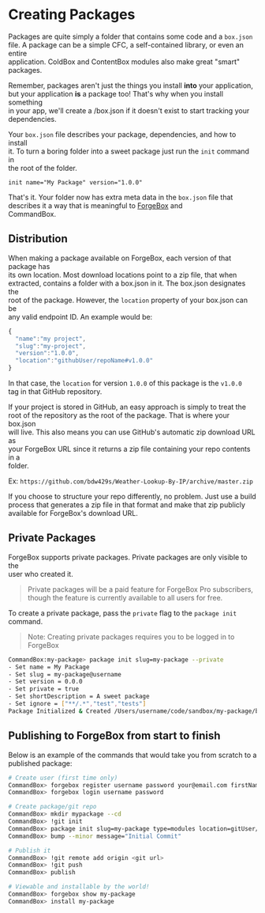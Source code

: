 # Creating Packages

Packages are quite simply a folder that contains some code and a `box.json`  
file. A package can be a simple CFC, a self-contained library, or even an entire  
application. ColdBox and ContentBox modules also make great "smart" packages.

Remember, packages aren't just the things you install **into** your application,  
but your application **is** a package too! That's why when you install something  
in your app, we'll create a /box.json if it doesn't exist to start tracking your  
dependencies.

Your `box.json` file describes your package, dependencies, and how to install  
it. To turn a boring folder into a sweet package just run the `init` command in  
the root of the folder.

```text
init name="My Package" version="1.0.0"
```

That's it. Your folder now has extra meta data in the `box.json` file that  
describes it a way that is meaningful to [ForgeBox](http://forgebox.io) and  
CommandBox.

## Distribution

When making a package available on ForgeBox, each version of that package has  
its own location. Most download locations point to a zip file, that when  
extracted, contains a folder with a box.json in it. The box.json designates the  
root of the package. However, the `location` property of your box.json can be  
any valid endpoint ID. An example would be:

```javascript
{
  "name":"my project",
  "slug":"my-project",
  "version":"1.0.0",
  "location":"githubUser/repoName#v1.0.0"
}
```

In that case, the `location` for version `1.0.0` of this package is the `v1.0.0`  
tag in that GitHub repository.

If your project is stored in GitHub, an easy approach is simply to treat the  
root of the repository as the root of the package. That is where your box.json  
will live. This also means you can use GitHub's automatic zip download URL as  
your ForgeBox URL since it returns a zip file containing your repo contents in a  
folder.

Ex: `https://github.com/bdw429s/Weather-Lookup-By-IP/archive/master.zip`

If you choose to structure your repo differently, no problem. Just use a build  
process that generates a zip file in that format and make that zip publicly  
available for ForgeBox's download URL.

## Private Packages

ForgeBox supports private packages. Private packages are only visible to the  
user who created it.

> Private packages will be a paid feature for ForgeBox Pro subscribers, though the feature is currently available to all users for free.

To create a private package, pass the `private` flag to the `package init`  
command.

> Note: Creating private packages requires you to be logged in to ForgeBox

```bash
CommandBox:my-package> package init slug=my-package --private
- Set name = My Package
- Set slug = my-package@username
- Set version = 0.0.0
- Set private = true
- Set shortDescription = A sweet package
- Set ignore = ["**/.*","test","tests"]
Package Initialized & Created /Users/username/code/sandbox/my-package/box.json
```

## Publishing to ForgeBox from start to finish

Below is an example of the commands that would take you from scratch to a  
published package:

```bash
# Create user (first time only)
CommandBox> forgebox register username password your@email.com firstName lastName
CommandBox> forgebox login username password

# Create package/git repo
CommandBox> mkdir mypackage --cd
CommandBox> !git init
CommandBox> package init slug=my-package type=modules location=gitUser/my-package
CommandBox> bump --minor message="Initial Commit"

# Publish it
CommandBox> !git remote add origin <git url>
CommandBox> !git push
CommandBox> publish

# Viewable and installable by the world!
CommandBox> forgebox show my-package
CommandBox> install my-package
```

